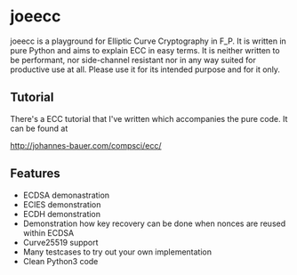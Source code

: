 joeecc
=======
joeecc is a playground for Elliptic Curve Cryptography in F_P. It is written in
pure Python and aims to explain ECC in easy terms. It is neither written to be
performant, nor side-channel resistant nor in any way suited for productive use
at all. Please use it for its intended purpose and for it only.


Tutorial
--------
There's a ECC tutorial that I've written which accompanies the pure code. It
can be found at

   http://johannes-bauer.com/compsci/ecc/


Features
--------
  * ECDSA demonastration
  * ECIES demonstration
  * ECDH demonstration
  * Demonstration how key recovery can be done when nonces are reused within
    ECDSA
  * Curve25519 support
  * Many testcases to try out your own implementation
  * Clean Python3 code


